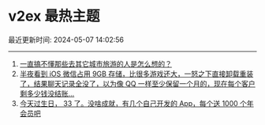 # v2ex 最热主题

最近更新时间: 2024-05-07 14:02:56

--- 
1. [一直搞不懂那些去其它城市旅游的人是怎么想的？](https://www.v2ex.com/t/1038263) 
2. [半夜看到 iOS 微信占用 9GB 存储，比很多游戏还大，一怒之下直接卸载重装了，结果聊天记录全没了，以为像 QQ 一样至少保留一个月的，现在每个客户剩多少钱没结账...](https://www.v2ex.com/t/1038243) 
3. [今天过生日， 33 了。没啥成就，有几个自己开发的 App，每个送 1000 个年会员吧](https://www.v2ex.com/t/1038306) 
